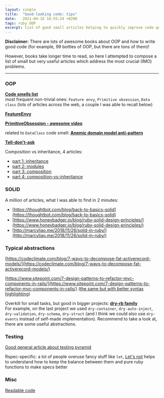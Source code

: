 ```yaml
---
layout: single
title:  "Good-looking code: tips"
date:   2021-04-16 16:55:24 +0200
tags: ruby OOP
excerpt: list of good small articles helping to quickly improve code quality
---
```


**Disclaimer:**
There are lots of awesome books about OOP and how to write good code
(for example, 99 bottles of OOP, but there are tons of them)!

However, books take longer time to read,
so here I attempted to compose a list of small but very useful articles which address the most crucial (IMO) problems.

---

### OOP
[**Code smells list**](https://refactoring.guru/refactoring/smells) <br/>
most frequent non-trivial ones: `Feature envy`, `Primitive obsession`, `Data class`
(lots of articles across the web, a couple I was able to recall below)

[**FeatureEnvy**](https://github.com/troessner/reek/blob/master/docs/Feature-Envy.md)

[**PrimitiveObsession - awesome video**](https://www.youtube.com/watch?v=LhX5COR8WXc)

related to `DataClass` code smell: [**Anemic domain model anti-pattern**](https://en.wikipedia.org/wiki/Anemic_domain_model)

[**Tell-don't-ask**](https://thoughtbot.com/blog/tell-dont-ask)

Composition vs inheritance, 4 articles:
- [part 1: inheritance](https://thoughtbot.com/blog/reusable-oo-inheritance) 	
- [part 2: modules](https://thoughtbot.com/blog/reusable-oo-modules)
- [part 3: composition](https://thoughtbot.com/blog/reusable-oo-composition (the most interesting one))
- [part 4: composition-vs-inheritance](https://thoughtbot.com/blog/reusable-oo-composition-vs-inheritance)

### SOLID

A million of articles, what I was able to find in 2 minutes:
- [https://thoughtbot.com/blog/back-to-basics-solid](https://thoughtbot.com/blog/back-to-basics-solid) 	
- [https://www.honeybadger.io/blog/ruby-solid-design-principles/](https://www.honeybadger.io/blog/ruby-solid-design-principles/) 	
- [http://marcyliao.me/2018/11/26/solid-in-ruby/](http://marcyliao.me/2018/11/26/solid-in-ruby/)

### Typical abstractions
[https://codeclimate.com/blog/7-ways-to-decompose-fat-activerecord-models/](https://codeclimate.com/blog/7-ways-to-decompose-fat-activerecord-models/)

[https://www.sitepoint.com/7-design-patterns-to-refactor-mvc-components-in-rails/](https://www.sitepoint.com/7-design-patterns-to-refactor-mvc-components-in-rails/) ([the same but with better syntax highlighting](https://www.programmersought.com/article/3113725477/))

Overkill for small tasks, but good in bigger projects: [**dry-rb family**](https://dry-rb.org/) <br/>
For example, on the last project we used `dry-container`, `dry-auto-inject`, `dry-validation`, `dry-schema`, `dry-struct`
(and I think we could also use `dry-events` instead of self-made implementation).
Recommend to take a look at, there are some useful abstractions.

### Testing
[Good general article about testing pyramid](https://martinfowler.com/articles/practical-test-pyramid.html)

Rspec-specific:
a lot of people overuse fancy stuff like `let`, [Let's not](https://thoughtbot.com/blog/lets-not) helps to understand how to keep the balance between them and pure ruby functions to make specs better

### Misc
[Readable code](https://thoughtbot.com/blog/letting-your-code-speak-for-itself)